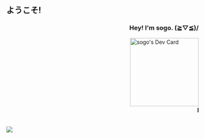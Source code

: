 <body>
  <h2>ようこそ!</h2>
  <p align="right">
    <h3 align="right">Hey! I'm sogo. (≧▽≦)/</h3>
    <a href="https://app.daily.dev/sogo"><img src="https://api.daily.dev/devcards/51769bce454c4201b0cdbe8ed87dee99.png?r=byz" width="180" alt="sogo's Dev Card"                  align="right"/></a>
  </p>
  <h3>
    <marquee>    
      I'm a self-taught frontend developer.
    </marquee>
  </h3>
  <br>
  <img align="center" src="https://count.getloli.com/get/@xsogox?theme=asoul" />
</body>
